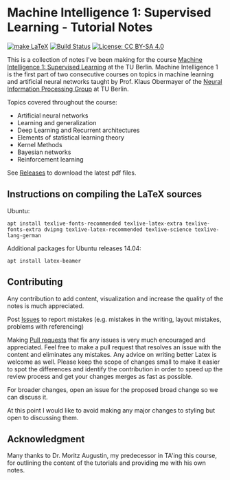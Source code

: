 # Machine Intelligence 1: Supervised Learning - Tutorial Notes #

[![make LaTeX](https://github.com/kashefy/mi1notes/actions/workflows/main.yml/badge.svg)](https://github.com/kashefy/mi1notes/actions/workflows/main.yml)
[![Build Status](https://app.travis-ci.com/kashefy/mi1notes.svg?branch=master)](https://app.travis-ci.com/kashefy/mi1notes)
[![License: CC BY-SA 4.0](https://licensebuttons.net/l/by-sa/4.0/80x15.png)](https://creativecommons.org/licenses/by-sa/4.0/)

This is a collection of notes I've been making for the course [Machine Intelligence 1: Supervised Learning](https://www.ni.tu-berlin.de/menue/teaching_activities/all_courses/machine_intelligence_i/) at the TU Berlin. 
Machine Intelligence 1 is the first part of two consecutive courses on topics in machine learning and artificial neural networks taught by Prof. Klaus Obermayer of the [Neural Information Processing Group](www.ni.tu-berlin.de) at TU Berlin.

Topics covered throughout the course: 
* Artificial neural networks
* Learning and generalization
* Deep Learning and Recurrent architectures
* Elements of statistical learning theory
* Kernel Methods
* Bayesian networks
* Reinforcement learning

See [Releases](https://github.com/kashefy/mi1notes/releases) to download the latest pdf files.

## Instructions on compiling the LaTeX sources ##

Ubuntu:

    apt install texlive-fonts-recommended texlive-latex-extra texlive-fonts-extra dvipng texlive-latex-recommended texlive-science texlive-lang-german
    
Additional packages for Ubuntu releases 14.04:
    
    apt install latex-beamer
    
## Contributing ##

Any contribution to add content, visualization and increase the quality of the notes is much appreciated.

Post [Issues](https://github.com/kashefy/mi1notes/issues) to report mistakes (e.g. mistakes in the writing, layout mistakes, problems with referencing)

Making [Pull requests](https://github.com/kashefy/mi1notes/pulls) that fix any issues is very much encouraged and appreciated. 
Feel free to make a pull request that resolves an issue with the content and eliminates any mistakes.
Any advice on writing better Latex is welcome as well.
Please keep the scope of changes small to make it easier to spot the differences and identify the contribution in order to speed up the review process and get your changes merges as fast as possible.

For broader changes, open an issue for the proposed broad change so we can discuss it.

At this point I would like to avoid making any major changes to styling but open to discussing them.

## Acknowledgment ##

Many thanks to Dr. Moritz Augustin, my predecessor in TA'ing this course, for outlining the content of the tutorials and providing me with his own notes.
